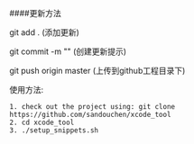 ####更新方法

git add . (添加更新)

git commit -m "" (创建更新提示)

git push origin master (上传到github工程目录下)

使用方法:

	1. check out the project using: git clone https://github.com/sandouchen/xcode_tool
	2. cd xcode_tool
	3. ./setup_snippets.sh
